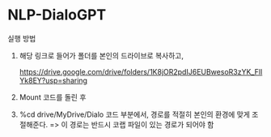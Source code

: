 # NLP-DialoGPT

실행 방법

1. 해당 링크로 들어가 폴더를 본인의 드라이브로 복사하고,
   
   https://drive.google.com/drive/folders/1K8jOR2pdIJ6EUBwesoR3zYK_FlIYk8EY?usp=sharing
2. Mount 코드를 돌린 후
3. %cd drive/MyDrive/Dialo 코드 부분에서, 경로를 적절히 본인의 환경에 맞게 조절해준다.
   => 이 경로는 반드시 코랩 파일이 있는 경로가 되어야 함
